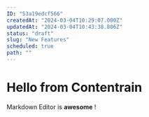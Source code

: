 ```yaml
---
ID: "53a19edcf566"
createdAt: "2024-03-04T10:29:07.000Z"
updatedAt: "2024-03-04T10:43:38.806Z"
status: "draft"
slug: "New Features"
scheduled: true
path: ""
---
```

# Hello from Contentrain

Markdown Editor is **awesome** !